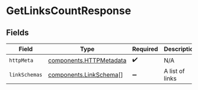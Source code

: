 # GetLinksCountResponse


## Fields

| Field                                                              | Type                                                               | Required                                                           | Description                                                        |
| ------------------------------------------------------------------ | ------------------------------------------------------------------ | ------------------------------------------------------------------ | ------------------------------------------------------------------ |
| `httpMeta`                                                         | [components.HTTPMetadata](../../models/components/httpmetadata.md) | :heavy_check_mark:                                                 | N/A                                                                |
| `linkSchemas`                                                      | [components.LinkSchema](../../models/components/linkschema.md)[]   | :heavy_minus_sign:                                                 | A list of links                                                    |